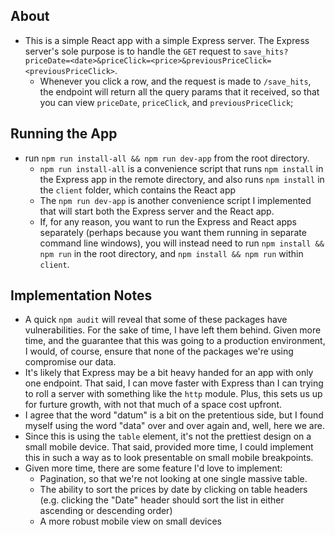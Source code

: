 ## About

- This is a simple React app with a simple Express server. The Express server's sole purpose is to handle the `GET` request to `save_hits?priceDate=<date>&priceClick=<price>&previousPriceClick=<previousPriceClick>`.
  - Whenever you click a row, and the request is made to `/save_hits`, the endpoint will return all the query params that it received, so that you can view `priceDate`, `priceClick`, and `previousPriceClick`;

## Running the App

- run `npm run install-all && npm run dev-app` from the root directory.
  - `npm run install-all` is a convenience script that runs `npm install` in the Express app in the remote directory, and also runs `npm install` in the `client` folder, which contains the React app
  - The `npm run dev-app` is another convenience script I implemented that will start both the Express server and the React app.
  - If, for any reason, you want to run the Express and React apps separately (perhaps because you want them running in separate command line windows), you will instead need to run `npm install && npm run` in the root directory, and `npm install && npm run` within `client`.

## Implementation Notes

- A quick `npm audit` will reveal that some of these packages have vulnerabilities. For the sake of time, I have left them behind. Given more time, and the guarantee that this was going to a production environment, I would, of course, ensure that none of the packages we're using compromise our data.
- It's likely that Express may be a bit heavy handed for an app with only one endpoint. That said, I can move faster with Express than I can trying to roll a server with something like the `http` module. Plus, this sets us up for furture growth, with not that much of a space cost upfront.
- I agree that the word "datum" is a bit on the pretentious side, but I found myself using the word "data" over and over again and, well, here we are.
- Since this is using the `table` element, it's not the prettiest design on a small mobile device. That said, provided more time, I could implement this in such a way as to look presentable on small mobile breakpoints.
- Given more time, there are some feature I'd love to implement:
  - Pagination, so that we're not looking at one single massive table.
  - The ability to sort the prices by date by clicking on table headers (e.g. clicking the "Date" header should sort the list in either ascending or descending order)
  - A more robust mobile view on small devices
